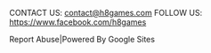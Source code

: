 CONTACT US: contact@h8games.com
FOLLOW US: https://www.facebook.com/h8games











Report Abuse|Powered By Google Sites